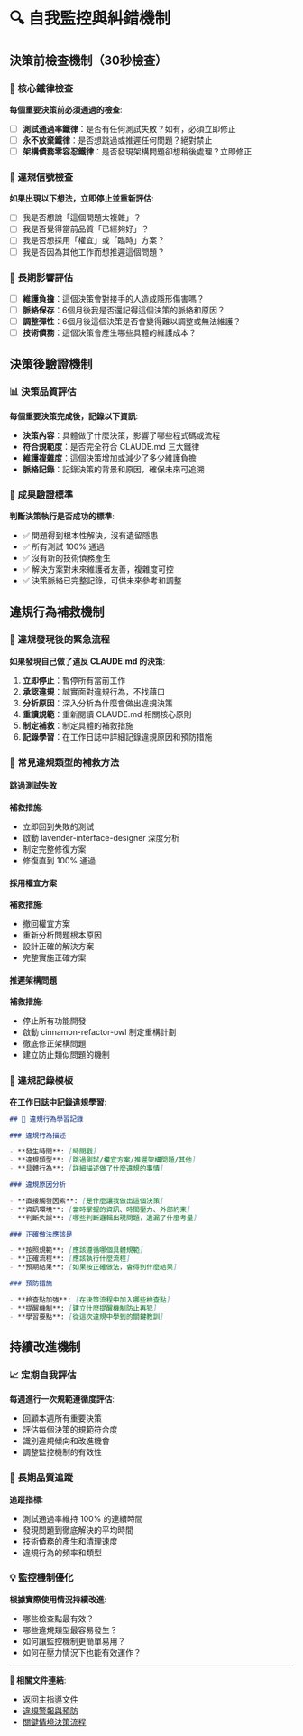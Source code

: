 # 🔍 自我監控與糾錯機制

## 決策前檢查機制（30秒檢查）

### 🎯 核心鐵律檢查

**每個重要決策前必須通過的檢查**:

- [ ] **測試通過率鐵律**：是否有任何測試失敗？如有，必須立即修正
- [ ] **永不放棄鐵律**：是否想跳過或推遲任何問題？絕對禁止
- [ ] **架構債務零容忍鐵律**：是否發現架構問題卻想稍後處理？立即修正

### 🚨 違規信號檢查

**如果出現以下想法，立即停止並重新評估**:

- [ ] 我是否想說「這個問題太複雜」？
- [ ] 我是否覺得當前品質「已經夠好」？
- [ ] 我是否想採用「權宜」或「臨時」方案？
- [ ] 我是否因為其他工作而想推遲這個問題？

### 💭 長期影響評估

- [ ] **維護負擔**：這個決策會對接手的人造成隱形傷害嗎？
- [ ] **脈絡保存**：6個月後我是否還記得這個決策的脈絡和原因？
- [ ] **調整彈性**：6個月後這個決策是否會變得難以調整或無法維護？
- [ ] **技術債務**：這個決策會產生哪些具體的維護成本？

## 決策後驗證機制

### 📊 決策品質評估

**每個重要決策完成後，記錄以下資訊**:

- **決策內容**：具體做了什麼決策，影響了哪些程式碼或流程
- **符合規範度**：是否完全符合 CLAUDE.md 三大鐵律
- **維護複雜度**：這個決策增加或減少了多少維護負擔
- **脈絡記錄**：記錄決策的背景和原因，確保未來可追溯

### 🎯 成果驗證標準

**判斷決策執行是否成功的標準**:

- ✅ 問題得到根本性解決，沒有遺留隱患
- ✅ 所有測試 100% 通過
- ✅ 沒有新的技術債務產生
- ✅ 解決方案對未來維護者友善，複雜度可控
- ✅ 決策脈絡已完整記錄，可供未來參考和調整

## 違規行為補救機制

### 🚨 違規發現後的緊急流程

**如果發現自己做了違反 CLAUDE.md 的決策**:

1. **立即停止**：暫停所有當前工作
2. **承認違規**：誠實面對違規行為，不找藉口
3. **分析原因**：深入分析為什麼會做出違規決策
4. **重讀規範**：重新閱讀 CLAUDE.md 相關核心原則
5. **制定補救**：制定具體的補救措施
6. **記錄學習**：在工作日誌中詳細記錄違規原因和預防措施

### 🔧 常見違規類型的補救方法

#### 跳過測試失敗

**補救措施**:

- 立即回到失敗的測試
- 啟動 lavender-interface-designer 深度分析
- 制定完整修復方案
- 修復直到 100% 通過

#### 採用權宜方案

**補救措施**:

- 撤回權宜方案
- 重新分析問題根本原因
- 設計正確的解決方案
- 完整實施正確方案

#### 推遲架構問題

**補救措施**:

- 停止所有功能開發
- 啟動 cinnamon-refactor-owl 制定重構計劃
- 徹底修正架構問題
- 建立防止類似問題的機制

### 📝 違規記錄模板

**在工作日誌中記錄違規學習**:

```markdown
## 🚨 違規行為學習記錄

### 違規行為描述

- **發生時間**: [時間戳]
- **違規類型**: [跳過測試/權宜方案/推遲架構問題/其他]
- **具體行為**: [詳細描述做了什麼違規的事情]

### 違規原因分析

- **直接觸發因素**: [是什麼讓我做出這個決策]
- **資訊環境**: [當時掌握的資訊、時間壓力、外部約束]
- **判斷失誤**: [哪些判斷邏輯出現問題，遺漏了什麼考量]

### 正確做法應該是

- **按照規範**: [應該遵循哪個具體規範]
- **正確流程**: [應該執行什麼流程]
- **預期結果**: [如果按正確做法，會得到什麼結果]

### 預防措施

- **檢查點加強**: [在決策流程中加入哪些檢查點]
- **提醒機制**: [建立什麼提醒機制防止再犯]
- **學習要點**: [從這次違規中學到的關鍵教訓]
```

## 持續改進機制

### 📈 定期自我評估

**每週進行一次規範遵循度評估**:

- 回顧本週所有重要決策
- 評估每個決策的規範符合度
- 識別違規傾向和改進機會
- 調整監控機制的有效性

### 🎯 長期品質追蹤

**追蹤指標**:

- 測試通過率維持 100% 的連續時間
- 發現問題到徹底解決的平均時間
- 技術債務的產生和清理速度
- 違規行為的頻率和類型

### 💡 監控機制優化

**根據實際使用情況持續改進**:

- 哪些檢查點最有效？
- 哪些違規類型最容易發生？
- 如何讓監控機制更簡單易用？
- 如何在壓力情況下也能有效運作？

---

**🔗 相關文件連結**:

- [返回主指導文件](../../CLAUDE.md)
- [違規警報與預防](violation-prevention.md)
- [關鍵情境決策流程](decision-workflows.md)
